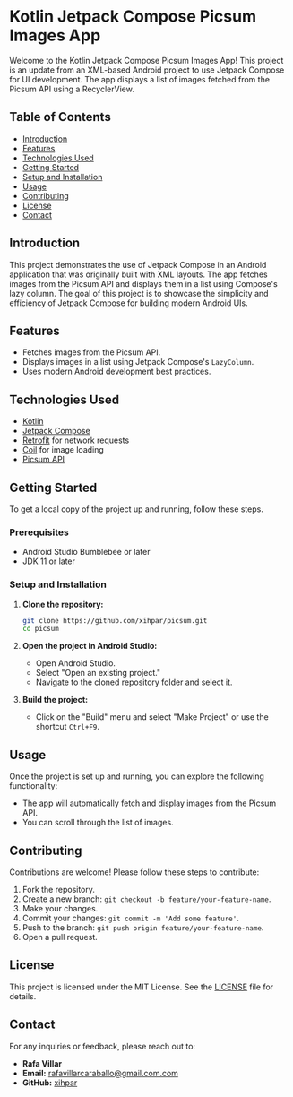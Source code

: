# Kotlin Jetpack Compose Picsum Images App

Welcome to the Kotlin Jetpack Compose Picsum Images App! This project is an update from an XML-based Android project to use Jetpack Compose for UI development. The app displays a list of images fetched from the Picsum API using a RecyclerView.

## Table of Contents

- [Introduction](#introduction)
- [Features](#features)
- [Technologies Used](#technologies-used)
- [Getting Started](#getting-started)
- [Setup and Installation](#setup-and-installation)
- [Usage](#usage)
- [Contributing](#contributing)
- [License](#license)
- [Contact](#contact)

## Introduction

This project demonstrates the use of Jetpack Compose in an Android application that was originally built with XML layouts. The app fetches images from the Picsum API and displays them in a list using Compose's lazy column. The goal of this project is to showcase the simplicity and efficiency of Jetpack Compose for building modern Android UIs.

## Features

- Fetches images from the Picsum API.
- Displays images in a list using Jetpack Compose's `LazyColumn`.
- Uses modern Android development best practices.

## Technologies Used

- [Kotlin](https://kotlinlang.org/)
- [Jetpack Compose](https://developer.android.com/jetpack/compose)
- [Retrofit](https://square.github.io/retrofit/) for network requests
- [Coil](https://coil-kt.github.io/coil/) for image loading
- [Picsum API](https://picsum.photos/)

## Getting Started

To get a local copy of the project up and running, follow these steps.

### Prerequisites

- Android Studio Bumblebee or later
- JDK 11 or later

### Setup and Installation

1. **Clone the repository:**

   ```bash
   git clone https://github.com/xihpar/picsum.git
   cd picsum
   ```

2. **Open the project in Android Studio:**
   - Open Android Studio.
   - Select "Open an existing project."
   - Navigate to the cloned repository folder and select it.

3. **Build the project:**
   - Click on the "Build" menu and select "Make Project" or use the shortcut `Ctrl+F9`.

## Usage

Once the project is set up and running, you can explore the following functionality:

- The app will automatically fetch and display images from the Picsum API.
- You can scroll through the list of images.

## Contributing

Contributions are welcome! Please follow these steps to contribute:

1. Fork the repository.
2. Create a new branch: `git checkout -b feature/your-feature-name`.
3. Make your changes.
4. Commit your changes: `git commit -m 'Add some feature'`.
5. Push to the branch: `git push origin feature/your-feature-name`.
6. Open a pull request.

## License

This project is licensed under the MIT License. See the [LICENSE](LICENSE) file for details.

## Contact

For any inquiries or feedback, please reach out to:

- **Rafa Villar**
- **Email:** rafavillarcaraballo@gmail.com.com
- **GitHub:** [xihpar](https://github.com/xihpar)
